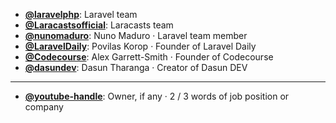 - **[@laravelphp](https://www.youtube.com/@laravelphp)**: Laravel team
- **[@Laracastsofficial](https://www.youtube.com/@Laracastsofficial)**: Laracasts team
- **[@nunomaduro](https://www.youtube.com/@nunomaduro)**: Nuno Maduro ‧ Laravel team member
- **[@LaravelDaily](https://www.youtube.com/@LaravelDaily)**: Povilas Korop ‧ Founder of Laravel Daily
- **[@Codecourse](https://www.youtube.com/@codecourse)**: Alex Garrett-Smith ‧ Founder of Codecourse
- **[@dasundev](https://www.youtube.com/@dasundev)**: Dasun Tharanga ‧ Creator of Dasun DEV
--- 

- **[@youtube-handle](https://www.youtube.com/@youtube-handle)**: Owner, if any ‧ 2 / 3 words of job position or company
